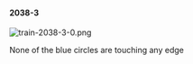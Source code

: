 #### 2038-3
![train-2038-3-0.png](https://github.com/lil-lab/nlvr/raw/master/nlvr/train/images/11/train-2038-3-0.png "train-2038-3-0.png")

None of the blue circles are touching any edge